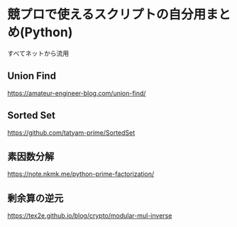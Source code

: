 # 競プロで使えるスクリプトの自分用まとめ(Python)
すべてネットから流用

## Union Find
https://amateur-engineer-blog.com/union-find/

## Sorted Set
https://github.com/tatyam-prime/SortedSet

## 素因数分解
https://note.nkmk.me/python-prime-factorization/

## 剰余算の逆元
https://tex2e.github.io/blog/crypto/modular-mul-inverse

